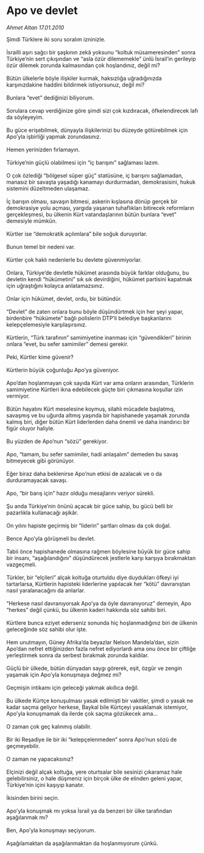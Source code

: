 # Apo ve devlet

*Ahmet Altan 17.01.2010*

<div class="taraf_structure_2col_1zq">
<div class="margen_n">



 <p>Şimdi Türklere iki soru soralım izninizle. <br/><br/>İsrailli aşırı sağcı bir şaşkının zekâ yoksunu “koltuk müsameresinden” sonra Türkiye’nin sert çıkışından ve “asla özür dilememekle” ünlü İsrail’in gerileyip özür dilemek zorunda kalmasından çok hoşlandınız, değil mi? <br/><br/>Bütün ülkelerle böyle ilişkiler kurmak, haksızlığa uğradığınızda karşınızdakine haddini bildirmek istiyorsunuz, değil mi? <br/><br/>Bunlara “evet” dediğinizi biliyorum. <br/><br/>Sorulara cevap verdiğinize göre şimdi sizi çok kızdıracak, öfkelendirecek lafı da söyleyeyim. <br/><br/>Bu güce erişebilmek, dünyayla ilişkilerinizi bu düzeyde götürebilmek için Apo’yla işbirliği yapmak zorundasınız. <br/><br/>Hemen yerinizden fırlamayın. <br/><br/>Türkiye’nin güçlü olabilmesi için “iç barışını” sağlaması lazım. <br/><br/>O çok özlediği “bölgesel süper güç” statüsüne, iç barışını sağlamadan, manasız bir savaşta yaşadığı kanamayı durdurmadan, demokrasisini, hukuk sistemini düzeltmeden ulaşamaz. <br/><br/>İç barışın olması, savaşın bitmesi, askerin kışlasına dönüp gerçek bir demokrasiye yolu açması, yargıda yaşanan tuhaflıkları bitirecek reformların gerçekleşmesi, bu ülkenin Kürt vatandaşlarının bütün bunlara “evet” demesiyle mümkün. <br/><br/>Kürtler ise “demokratik açılımlara” bile soğuk duruyorlar. <br/><br/>Bunun temel bir nedeni var. <br/><br/>Kürtler çok haklı nedenlerle bu devlete güvenmiyorlar. <br/><br/>Onlara, Türkiye’de devletle hükümet arasında büyük farklar olduğunu, bu devletin kendi “hükümetini” sık sık devirdiğini, hükümet partisini kapatmak için uğraştığını kolayca anlatamazsınız. <br/><br/>Onlar için hükümet, devlet, ordu, bir bütündür. <br/><br/>“Devlet” de zaten onlara bunu böyle düşündürtmek için her şeyi yapar, birdenbire “hükümete” bağlı polislerin DTP’li belediye başkanlarını kelepçelemesiyle karşılaşırsınız. <br/><br/>Kürtlerin, “Türk tarafının” samimiyetine inanması için “güvendikleri” birinin onlara “evet, bu sefer samimiler” demesi gerekir. <br/><br/>Peki, Kürtler kime güvenir? <br/><br/>Kürtlerin büyük çoğunluğu Apo’ya güveniyor. <br/><br/>Apo’dan hoşlanmayan çok sayıda Kürt var ama onların arasından, Türklerin samimiyetine Kürtleri ikna edebilecek güçte biri çıkmasına koşullar izin vermiyor. <br/><br/>Bütün hayatını Kürt meselesine koymuş, silahlı mücadele başlatmış, savaşmış ve bu uğurda altmış yaşında bir hapishanede yaşamak zorunda kalmış biri, diğer bütün Kürt liderlerden daha önemli ve daha inandırıcı bir figür oluyor haliyle. <br/><br/>Bu yüzden de Apo’nun “sözü” gerekiyor. <br/><br/>Apo, “tamam, bu sefer samimiler, hadi anlaşalım” demeden bu savaş bitmeyecek gibi görünüyor. <br/><br/>Eğer biraz daha beklenirse Apo’nun etkisi de azalacak ve o da durduramayacak savaşı. <br/><br/>Apo, “bir barış için” hazır olduğu mesajlarını veriyor sürekli. <br/><br/>Şu anda Türkiye’nin önünü açacak bir güce sahip, bu gücü belli bir pazarlıkla kullanacağı aşikâr. <br/><br/>On yılını hapiste geçirmiş bir “liderin” şartları olması da çok doğal. <br/><br/>Bence Apo’yla görüşmeli bu devlet. <br/><br/>Tabii önce hapishanede olmasına rağmen böylesine büyük bir güce sahip bir insanı, “aşağılandığını” düşündürecek jestlerle karşı karşıya bırakmaktan vazgeçmeli. <br/><br/>Türkler, bir “elçileri” alçak koltuğa oturtuldu diye duydukları öfkeyi iyi tartarlarsa, Kürtlerin hapisteki liderlerine yapılacak her “kötü” davranıştan nasıl yaralanacağını da anlarlar. <br/><br/>“Herkese nasıl davranıyorsak Apo’ya da öyle davranıyoruz” demeyin, Apo “herkes” değil çünkü, bu ülkenin kaderi hakkında söz sahibi biri. <br/><br/>Kürtlere bunca eziyet ederseniz sonunda hiç hoşlanmadığınız biri de ülkenin geleceğinde söz sahibi olur işte. <br/><br/>Hem unutmayın, Güney Afrika’da beyazlar Nelson Mandela’dan, sizin Apo’dan nefret ettiğinizden fazla nefret ediyorlardı ama onu önce bir çiftliğe yerleştirmek sonra da serbest bırakmak zorunda kaldılar. <br/><br/>Güçlü bir ülkede, bütün dünyadan saygı görerek, eşit, özgür ve zengin yaşamak için Apo’yla konuşmaya değmez mi? <br/><br/>Geçmişin intikamı için geleceği yakmak akıllıca değil. <br/><br/>Bu ülkede Kürtçe konuşulması yasak edilmişti bir vakitler, şimdi o yasak ne kadar saçma geliyor herkese, Baykal bile Kürtçeyi yasaklamak istemiyor, Apo’yla konuşmamak da ilerde çok saçma gözükecek ama... <br/><br/>O zaman çok geç kalınmış olabilir. <br/><br/>Bir iki Reşadiye ile bir iki “kelepçelenmeden” sonra Apo’nun sözü de geçmeyebilir. <br/><br/>O zaman ne yapacaksınız? <br/><br/>Elçinizi değil alçak koltuğa, yere oturtsalar bile sesinizi çıkaramaz hale gelebilirsiniz, o hale düşmeniz için birçok ülke de elinden geleni yapar, Türkiye’nin içini kaşıyıp kanatır. <br/><br/>İkisinden birini seçin. <br/><br/>Apo’yla konuşmak mı yoksa İsrail ya da benzeri bir ülke tarafından aşağılanmak mı? <br/><br/>Ben, Apo’yla konuşmayı seçiyorum. <br/><br/>Aşağılamaktan da aşağılanmaktan da hoşlanmıyorum çünkü.</p>
<br/>
<br/>
<br/>



<br/>


<div id="taraf_not">
</div>

</div>


</div>
